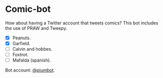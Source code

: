 # Comic-bot

How about having a Twitter account that tweets comics? This bot includes the use of PRAW and Tweepy.

- [x] Peanuts.
- [x] Garfield.
- [ ] Calvin and hobbes.
- [ ] Foxtrot.
- [ ] Mafalda (spanish).

Bot account: [@piumbot](https://twitter.com/PiumBot). 
